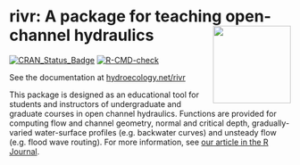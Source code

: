 # rivr: A package for teaching open-channel hydraulics <a href='https://github.com/mkoohafkan/rivr'><img src='man/figures/logo.png' align="right" height="139" /></a>

<!-- badges: start -->
[![CRAN_Status_Badge](http://www.r-pkg.org/badges/version/rivr)](http://cran.r-project.org/package=rivr)
[![R-CMD-check](https://github.com/mkoohafkan/rivr/actions/workflows/R-CMD-check.yaml/badge.svg)](https://github.com/mkoohafkan/rivr/actions/workflows/R-CMD-check.yaml)
<!-- badges: end -->

See the documentation at [hydroecology.net/rivr](https://hydroecology.net/rivr)

This package is designed as an educational tool for students and instructors 
of undergraduate and graduate courses in open channel hydraulics. Functions are 
provided for computing flow and channel geometry, normal and critical depth, 
gradually-varied water-surface profiles (e.g. backwater curves) and unsteady 
flow (e.g. flood wave routing). For more information, see [our article in the R Journal](https://journal.r-project.org/archive/2015-2/koohafkan-younis.pdf).
